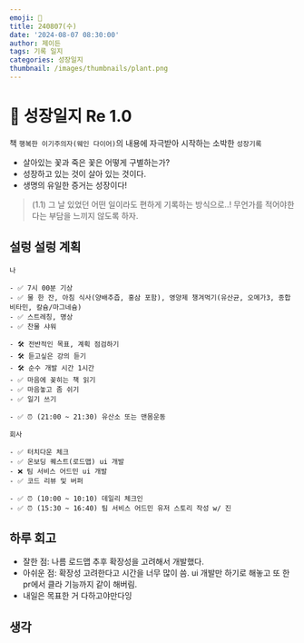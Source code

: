```yaml
---
emoji: 🌱
title: 240807(수)
date: '2024-08-07 08:30:00'
author: 제이든
tags: 기록 일지
categories: 성장일지
thumbnail: /images/thumbnails/plant.png
---
```


# 🌱 성장일지 Re 1.0

책 `행복한 이기주의자(웨인 다이어)`의 내용에 자극받아 시작하는 소박한 `성장기록`

- 살아있는 꽃과 죽은 꽃은 어떻게 구별하는가?
- 성장하고 있는 것이 살아 있는 것이다.
- 생명의 유일한 증거는 성장이다!

> (1.1) 그 날 있었던 어떤 일이라도 편하게 기록하는 방식으로..! 무언가를 적어야한다는 부담을 느끼지 않도록 하자.

## 설렁 설렁 계획

```plaintext
나

- ✅ 7시 00분 기상
- ✅ 물 한 잔, 아침 식사(양배추즙, 홍삼 포함), 영양제 챙겨먹기(유산균, 오메가3, 종합 비타민, 칼슘/마그네슘)
- ✅ 스트레칭, 명상
- ✅ 찬물 샤워

- 🛠️ 전반적인 목표, 계획 점검하기
- 🛠️ 듣고싶은 강의 듣기
- 🛠️ 순수 개발 시간 1시간
- ✅ 마음에 꽂히는 책 읽기
- ✅ 마음놓고 좀 쉬기
- ✅ 일기 쓰기

- ✅ ⏰ (21:00 ~ 21:30) 유산소 또는 맨몸운동

회사

- ✅ 터치다운 체크
- ✅ 온보딩 퀘스트(로드맵) ui 개발
- ❌ 팀 서비스 어드민 ui 개발
- ✅ 코드 리뷰 및 버퍼

- ✅ ⏰ (10:00 ~ 10:10) 데일리 체크인
- ✅ ⏰ (15:30 ~ 16:40) 팀 서비스 어드민 유저 스토리 작성 w/ 진
```

## 하루 회고

- 잘한 점: 나름 로드맵 추후 확장성을 고려해서 개발했다.
- 아쉬운 점: 확장성 고려한다고 시간을 너무 많이 씀. ui 개발만 하기로 해놓고 또 한 pr에서 클라 기능까지 같이 해버림.
- 내일은 목표한 거 다하고야만다잉

## 생각

